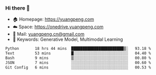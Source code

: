 ### Hi there 👋

- 🏠 Homepage: https://yuangpeng.com
- ☁️ Space: https://onedrive.yuangpeng.com
- 📧 Mail: yuangpeng.cn@gmail.com
- 🌅 Keywords: Generative Model, Multimodal Learning

<!--
**yuangpeng/yuangpeng** is a ✨ _special_ ✨ repository because its `README.md` (this file) appears on your GitHub profile.

Here are some ideas to get you started:

- 🔭 I’m currently working on ...
- 🌱 I’m currently learning ...
- 👯 I’m looking to collaborate on ...
- 🤔 I’m looking for help with ...
- 💬 Ask me about ...
- 📫 How to reach me: ...
- 😄 Pronouns: ...
- ⚡ Fun fact: ...
-->

<!--START_SECTION:waka-->

```txt
Python       18 hrs 44 mins  ███████████████████████▒░   93.18 %
Text         53 mins         █░░░░░░░░░░░░░░░░░░░░░░░░   04.40 %
Bash         9 mins          ▒░░░░░░░░░░░░░░░░░░░░░░░░   00.80 %
JSON         7 mins          ░░░░░░░░░░░░░░░░░░░░░░░░░   00.60 %
Git Config   6 mins          ░░░░░░░░░░░░░░░░░░░░░░░░░   00.53 %
```

<!--END_SECTION:waka-->
